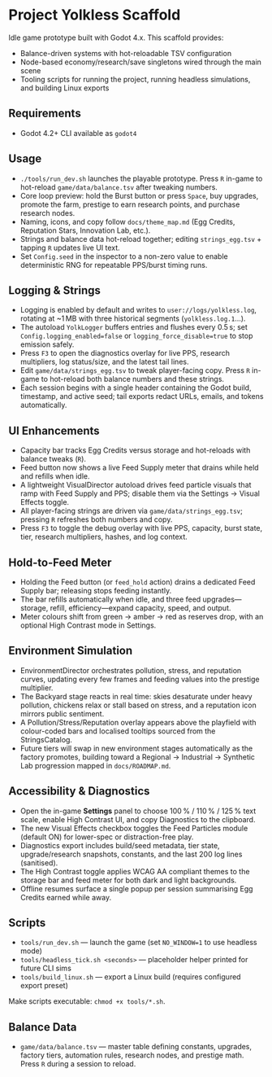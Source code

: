 # Project Yolkless Scaffold

Idle game prototype built with Godot 4.x. This scaffold provides:

- Balance-driven systems with hot-reloadable TSV configuration
- Node-based economy/research/save singletons wired through the main scene
- Tooling scripts for running the project, running headless simulations, and building Linux exports

## Requirements

- Godot 4.2+ CLI available as `godot4`

## Usage

- `./tools/run_dev.sh` launches the playable prototype. Press `R` in-game to hot-reload `game/data/balance.tsv` after tweaking numbers.
- Core loop preview: hold the Burst button or press `Space`, buy upgrades, promote the farm, prestige to earn research points, and purchase research nodes.
- Naming, icons, and copy follow `docs/theme_map.md` (Egg Credits, Reputation Stars, Innovation Lab, etc.).
- Strings and balance data hot-reload together; editing `strings_egg.tsv` + tapping `R` updates live UI text.
- Set `Config.seed` in the inspector to a non-zero value to enable deterministic RNG for repeatable PPS/burst timing runs.

## Logging & Strings

- Logging is enabled by default and writes to `user://logs/yolkless.log`, rotating at ~1 MB with three historical segments (`yolkless.log.1`…).
- The autoload `YolkLogger` buffers entries and flushes every 0.5 s; set `Config.logging_enabled=false` or `logging_force_disable=true` to stop emission safely.
- Press `F3` to open the diagnostics overlay for live PPS, research multipliers, log status/size, and the latest tail lines.
- Edit `game/data/strings_egg.tsv` to tweak player-facing copy. Press `R` in-game to hot-reload both balance numbers and these strings.
- Each session begins with a single header containing the Godot build, timestamp, and active seed; tail exports redact URLs, emails, and tokens automatically.

## UI Enhancements

- Capacity bar tracks Egg Credits versus storage and hot-reloads with balance tweaks (`R`).
- Feed button now shows a live Feed Supply meter that drains while held and refills when idle.
- A lightweight VisualDirector autoload drives feed particle visuals that ramp with Feed Supply and PPS; disable them via the Settings → Visual Effects toggle.
- All player-facing strings are driven via `game/data/strings_egg.tsv`; pressing `R` refreshes both numbers and copy.
- Press `F3` to toggle the debug overlay with live PPS, capacity, burst state, tier, research multipliers, hashes, and log context.

## Hold-to-Feed Meter

- Holding the Feed button (or `feed_hold` action) drains a dedicated Feed Supply bar; releasing stops feeding instantly.
- The bar refills automatically when idle, and three feed upgrades—storage, refill, efficiency—expand capacity, speed, and output.
- Meter colours shift from green → amber → red as reserves drop, with an optional High Contrast mode in Settings.

## Environment Simulation

- EnvironmentDirector orchestrates pollution, stress, and reputation curves, updating every few frames and feeding values into the prestige multiplier.
- The Backyard stage reacts in real time: skies desaturate under heavy pollution, chickens relax or stall based on stress, and a reputation icon mirrors public sentiment.
- A Pollution/Stress/Reputation overlay appears above the playfield with colour-coded bars and localised tooltips sourced from the StringsCatalog.
- Future tiers will swap in new environment stages automatically as the factory promotes, building toward a Regional → Industrial → Synthetic Lab progression mapped in `docs/ROADMAP.md`.

## Accessibility & Diagnostics

- Open the in-game **Settings** panel to choose 100 % / 110 % / 125 % text scale, enable High Contrast UI, and copy Diagnostics to the clipboard.
- The new Visual Effects checkbox toggles the Feed Particles module (default ON) for lower-spec or distraction-free play.
- Diagnostics export includes build/seed metadata, tier state, upgrade/research snapshots, constants, and the last 200 log lines (sanitised).
- The High Contrast toggle applies WCAG AA compliant themes to the storage bar and feed meter for both dark and light backgrounds.
- Offline resumes surface a single popup per session summarising Egg Credits earned while away.

## Scripts

- `tools/run_dev.sh` — launch the game (set `NO_WINDOW=1` to use headless mode)
- `tools/headless_tick.sh <seconds>` — placeholder helper printed for future CLI sims
- `tools/build_linux.sh` — export a Linux build (requires configured export preset)

Make scripts executable: `chmod +x tools/*.sh`.

## Balance Data

- `game/data/balance.tsv` — master table defining constants, upgrades, factory tiers, automation rules, research nodes, and prestige math. Press `R` during a session to reload.
